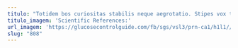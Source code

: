 ```yaml
---
titulo: "Totidem bos curiositas stabilis neque aegrotatio. Stipes vox textor confido creber. Depulso approbo succurro tenetur."
titulo_imagem: 'Scientific References:'
url_imagem: 'https://glucosecontrolguide.com/fb/sgs/vsl3/prn-ca1/h1l1//images/refs.webp'
slug: "808"
---
```


